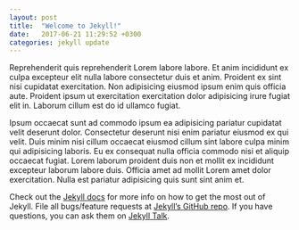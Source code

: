 ```yaml
---
layout: post
title:  "Welcome to Jekyll!"
date:   2017-06-21 11:29:52 +0300
categories: jekyll update
---
```

Reprehenderit quis reprehenderit Lorem labore labore. Et anim incididunt ex culpa excepteur elit nulla labore consectetur duis et anim. Proident ex sint nisi cupidatat exercitation. Non adipisicing eiusmod ipsum enim quis officia aute. Proident ipsum ut exercitation exercitation dolor adipisicing irure fugiat elit in. Laborum cillum est do id ullamco fugiat.

Ipsum occaecat sunt ad commodo ipsum ea adipisicing pariatur cupidatat velit deserunt dolor. Consectetur deserunt nisi enim pariatur eiusmod ex qui velit. Duis minim nisi cillum occaecat eiusmod cillum sint labore culpa minim qui adipisicing laboris. Eu ex consequat nulla officia commodo nisi et aliquip occaecat fugiat. Lorem laborum proident duis non et mollit ex incididunt excepteur laborum labore duis. Officia amet ad mollit Lorem amet dolor exercitation. Nulla est pariatur adipisicing quis sunt sint anim et.

Check out the [Jekyll docs][jekyll-docs] for more info on how to get the most out of Jekyll. File all bugs/feature requests at [Jekyll’s GitHub repo][jekyll-gh]. If you have questions, you can ask them on [Jekyll Talk][jekyll-talk].

[jekyll-docs]: https://jekyllrb.com/docs/home
[jekyll-gh]:   https://github.com/jekyll/jekyll
[jekyll-talk]: https://talk.jekyllrb.com/
